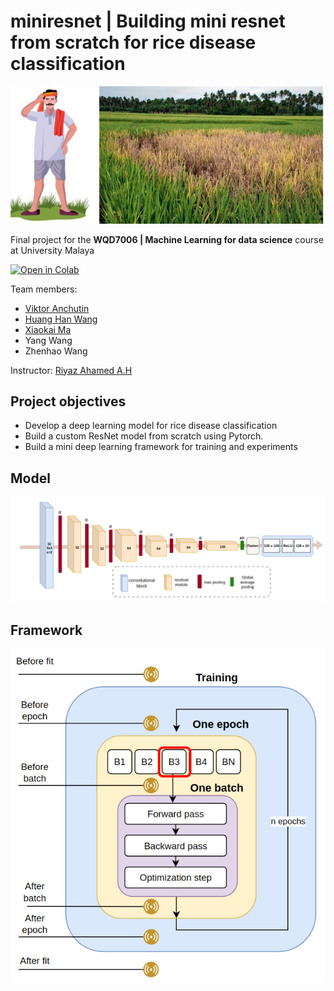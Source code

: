 # miniresnet | Building mini resnet from scratch for rice disease classification
![](https://github.com/ViktorAnchutin/miniresnet/blob/main/rdc_images/paddy.png?raw=true)

Final project for the **WQD7006 | Machine Learning for data science** course at University Malaya

[![Open in Colab](https://colab.research.google.com/assets/colab-badge.svg)](https://colab.research.google.com/github/ViktorAnchutin/miniresnet/blob/main/mini_resnet_from_scratch_with_pytorch.ipynb)

Team members:

- [Viktor Anchutin](https://www.linkedin.com/in/viktor-anchutin/)
- [Huang Han Wang](https://www.linkedin.com/in/huang-han-harry-wang-517386a8/)
- [Xiaokai Ma](https://www.linkedin.com/in/xiaokai-ma-36419917a/)
- Yang Wang
- Zhenhao Wang

Instructor: [Riyaz Ahamed A.H ](https://www.linkedin.com/in/riyazahd/)

## Project objectives
- Develop a deep learning model for rice disease classification
- Build a custom ResNet model from scratch using Pytorch. 
- Build a mini deep learning framework for training and experiments

## Model
![](https://github.com/ViktorAnchutin/miniresnet/blob/main/rdc_images/1%20Model.png?raw=true)

## Framework
![](https://github.com/ViktorAnchutin/miniresnet/blob/main/rdc_images/12%20%20training%20loop.png?raw=true)
